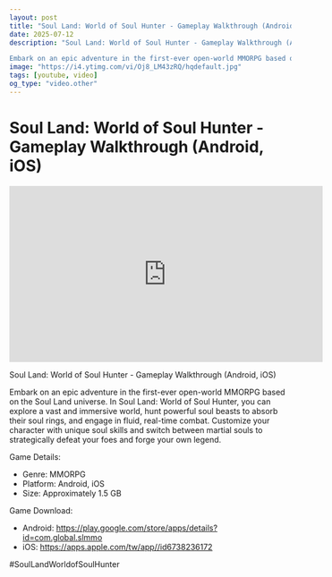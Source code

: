 ```yaml
---
layout: post
title: "Soul Land: World of Soul Hunter - Gameplay Walkthrough (Android, iOS)"
date: 2025-07-12
description: "Soul Land: World of Soul Hunter - Gameplay Walkthrough (Android, iOS)

Embark on an epic adventure in the first-ever open-world MMORPG based on the Soul..."
image: "https://i4.ytimg.com/vi/Oj8_LM43zRQ/hqdefault.jpg"
tags: [youtube, video]
og_type: "video.other"
---
```


<script type="application/ld+json">
{
  "@context": "http://schema.org",
  "@type": "VideoObject",
  "name": "Soul Land: World of Soul Hunter - Gameplay Walkthrough (Android, iOS)",
  "description": "Soul Land: World of Soul Hunter - Gameplay Walkthrough (Android, iOS)\n\nEmbark on an epic adventure in the first-ever open-world MMORPG based on the Soul Land universe. In Soul Land: World of Soul Hunter, you can explore a vast and immersive world, hunt powerful soul beasts to absorb their soul rings, and engage in fluid, real-time combat. Customize your character with unique soul skills and switch between martial souls to strategically defeat your foes and forge your own legend.\n\nGame Details:\n\n- Genre: MMORPG\n- Platform: Android, iOS\n- Size: Approximately 1.5 GB\n\nGame Download:\n\n- Android: https://play.google.com/store/apps/details?id=com.global.slmmo\n- iOS: https://apps.apple.com/tw/app//id6738236172\n\n#SoulLandWorldofSoulHunter",
  "thumbnailUrl": "https://i4.ytimg.com/vi/Oj8_LM43zRQ/hqdefault.jpg",
  "uploadDate": "2025-07-12T09:03:27",
  "embedUrl": "https://www.youtube.com/embed/Oj8_LM43zRQ",
  "publisher": {
    "@type": "Person",
    "name": "Celo Zaga"
  },
  "mainEntityOfPage": {
    "@type": "WebPage",
    "@id": "https://celozaga.github.io/2025/07/12/soul-land:-world-of-soul-hunter---gameplay-walkthrough-(android,-ios)-Oj8_LM43zRQ.html"
  },
  "duration": "PT0M0S"
}
</script>

<script type="application/ld+json">
{
  "@context": "http://schema.org",
  "@type": "BlogPosting",
  "headline": "Soul Land: World of Soul Hunter - Gameplay Walkthrough (Android, iOS)",
  "image": "https://i4.ytimg.com/vi/Oj8_LM43zRQ/hqdefault.jpg",
  "publisher": {
    "@type": "Person",
    "name": "Celo Zaga"
  },
  "url": "https://celozaga.github.io/2025/07/12/soul-land:-world-of-soul-hunter---gameplay-walkthrough-(android,-ios)-Oj8_LM43zRQ.html",
  "datePublished": "2025-07-12T09:03:27",
  "dateCreated": "2025-07-12T09:03:27",
  "dateModified": "2025-07-12T09:03:27",
  "description": "Soul Land: World of Soul Hunter - Gameplay Walkthrough (Android, iOS)\n\nEmbark on an epic adventure in the first-ever open-world MMORPG based on the Soul...",
  "author": {
    "@type": "Person",
    "name": "Celo Zaga"
  },
  "mainEntityOfPage": {
    "@type": "WebPage",
    "@id": "https://celozaga.github.io/2025/07/12/soul-land:-world-of-soul-hunter---gameplay-walkthrough-(android,-ios)-Oj8_LM43zRQ.html"
  }
}
</script>

<h1 class="youtube-post-title">Soul Land: World of Soul Hunter - Gameplay Walkthrough (Android, iOS)</h1>

<iframe width="560" height="315" src="https://www.youtube.com/embed/Oj8_LM43zRQ" class="youtube-post-embed" frameborder="0" allowfullscreen></iframe>

<p class="youtube-post-description">Soul Land: World of Soul Hunter - Gameplay Walkthrough (Android, iOS)

Embark on an epic adventure in the first-ever open-world MMORPG based on the Soul Land universe. In Soul Land: World of Soul Hunter, you can explore a vast and immersive world, hunt powerful soul beasts to absorb their soul rings, and engage in fluid, real-time combat. Customize your character with unique soul skills and switch between martial souls to strategically defeat your foes and forge your own legend.

Game Details:

- Genre: MMORPG
- Platform: Android, iOS
- Size: Approximately 1.5 GB

Game Download:

- Android: https://play.google.com/store/apps/details?id=com.global.slmmo
- iOS: https://apps.apple.com/tw/app//id6738236172

#SoulLandWorldofSoulHunter</p>
